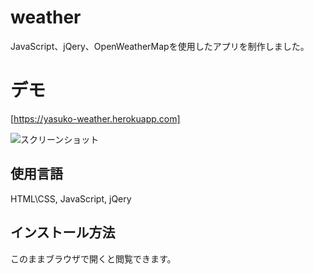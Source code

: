 # weather
JavaScript、jQery、OpenWeatherMapを使用したアプリを制作しました。

# デモ
 [https://yasuko-weather.herokuapp.com]





![スクリーンショット](https://user-images.githubusercontent.com/84828867/160768435-3b6c0b0b-405b-4df3-8dc5-b804c1526f5b.png)

 ## 使用言語
 HTML\CSS, JavaScript, jQery
 
 ## インストール方法
 このままブラウザで開くと閲覧できます。



